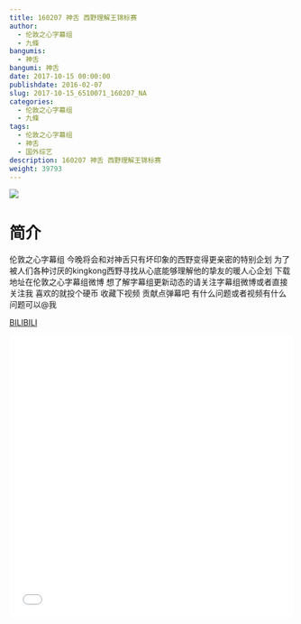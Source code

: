 ```yaml
---
title: 160207 神舌 西野理解王锦标赛
author: 
  - 伦敦之心字幕组
  - 九條
bangumis: 
  - 神舌
bangumi: 神舌
date: 2017-10-15 00:00:00
publishdate: 2016-02-07
slug: 2017-10-15_6510071_160207_NA
categories: 
  - 伦敦之心字幕组
  - 九條
tags: 
  - 伦敦之心字幕组
  - 神舌
  - 国外综艺
description: 160207 神舌 西野理解王锦标赛
weight: 39793
---
```


![](https://i.imgur.com/SvGtkFI.jpg)

# 简介  
伦敦之心字幕组 今晚将会和对神舌只有坏印象的西野变得更亲密的特别企划 为了被人们各种讨厌的kingkong西野寻找从心底能够理解他的挚友的暖人心企划 下载地址在伦敦之心字幕组微博 想了解字幕组更新动态的请关注字幕组微博或者直接关注我 喜欢的就投个硬币 收藏下视频 贡献点弹幕吧
有什么问题或者视频有什么问题可以@我

  [BILIBILI](https://www.bilibili.com/video/av6510071/)


  <iframe src="//www.bilibili.com/html/html5player.html?cid=10589641&aid=6510071" width="100%" height="500" frameborder="0" allowfullscreen="allowfullscreen"></iframe>
